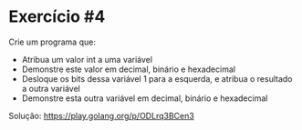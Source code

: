 # Exercício #4

Crie um programa que:
- Atribua um valor int a uma variável
- Demonstre este valor em decimal, binário e hexadecimal
- Desloque os bits dessa variável 1 para a esquerda, e atribua o resultado a outra variável
- Demonstre esta outra variável em decimal, binário e hexadecimal

Solução: https://play.golang.org/p/ODLrq3BCen3